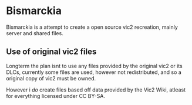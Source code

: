 Bismarckia
==========  
  
Bismarckia is a attempt to create a open source vic2 recreation, mainly server and shared files.  
  
Use of original vic2 files
--------------------------  
  
Longterm the plan isnt to use any files provided by the original vic2 or its DLCs, currently
some files are used, however not redistributed, and so a original copy of vic2 must be owned.

However i *do* create files based off data provided by the Vic2 Wiki, atleast for everything
licensed under CC BY-SA.